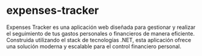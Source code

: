# expenses-tracker
Expenses Tracker es una aplicación web diseñada para gestionar y realizar el seguimiento de tus gastos personales o financieros de manera eficiente. Construida utilizando el stack de tecnologías .NET, esta aplicación ofrece una solución moderna y escalable para el control financiero personal.
